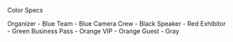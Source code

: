 Color Specs

Organizer - Blue
Team - Blue
Camera Crew - Black
Speaker - Red
Exhibitor - Green
Business Pass - Orange
VIP - Orange
Guest - Gray
